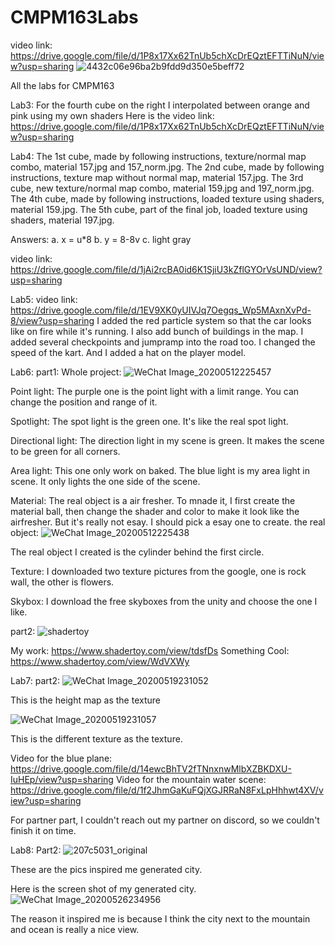 # CMPM163Labs
 video link: https://drive.google.com/file/d/1P8x17Xx62TnUb5chXcDrEQztEFTTiNuN/view?usp=sharing
 ![4432c06e96ba2b9fdd9d350e5beff72](https://user-images.githubusercontent.com/37235144/79304185-94d65700-7ea5-11ea-829c-17a3f8f33f5a.png)

 
 All the labs for CMPM163




Lab3:
For the fourth cube on the right I interpolated between orange and pink using my own shaders
Here is the video link: https://drive.google.com/file/d/1P8x17Xx62TnUb5chXcDrEQztEFTTiNuN/view?usp=sharing


Lab4:
The 1st cube, made by following instructions, texture/normal map combo, material 157.jpg and 157_norm.jpg.
The 2nd cube, made by following instructions, texture map without normal map, material 157.jpg.
The 3rd cube, new texture/normal map combo, material 159.jpg and 197_norm.jpg.
The 4th cube, made by following instructions, loaded texture using shaders, material 159.jpg.
The 5th cube, part of the final job, loaded texture using shaders, material 197.jpg.


Answers:
a. x = u*8
b. y = 8-8v
c. light gray



video link: https://drive.google.com/file/d/1jAi2rcBA0id6K1SjiU3kZflGYOrVsUND/view?usp=sharing



Lab5: 
video link: https://drive.google.com/file/d/1EV9XK0yUIVJq7Oegqs_Wp5MAxnXvPd-8/view?usp=sharing
I added the red particle system so that the car looks like on fire while it's running. I also add bunch of buildings in the map. 
I added several checkpoints and jumpramp into the road too. I changed the speed of the kart. And I added a hat on the player model. 



Lab6:
part1: 
Whole project:
![WeChat Image_20200512225457](https://user-images.githubusercontent.com/37235144/81779542-c2fd8580-94a9-11ea-95e5-61a944b3ccc9.png)


Point light: The purple one is the point light with a limit range. You can change the position and range of it. 

Spotlight: The spot light is the green one. It's like the real spot light. 

Directional light: The direction light in my scene is green. It makes the scene to be green for all corners. 

Area light: This one only work on baked. The blue light is my area light in scene. It only lights the one side of the scene. 


Material: The real object is a air fresher. To mnade it, I first create the material ball, then change the shader and color to make it look like the airfresher. But it's really not esay. I should pick a esay one to create. the real object: 
![WeChat Image_20200512225438](https://user-images.githubusercontent.com/37235144/81779342-600bee80-94a9-11ea-9fe9-6188156af3ce.jpg)

The real object I created is the cylinder behind the first circle. 

Texture: I downloaded two texture pictures from the google, one is rock wall, the other is flowers. 

Skybox: I download the free skyboxes from the unity and choose the one I like. 



part2: 
![shadertoy](https://user-images.githubusercontent.com/37235144/81772171-0223da80-949a-11ea-96fc-f84020f9310d.png)

My work: https://www.shadertoy.com/view/tdsfDs
Something Cool: https://www.shadertoy.com/view/WdVXWy






Lab7: 
part2:
![WeChat Image_20200519231052](https://user-images.githubusercontent.com/37235144/82411424-98ba4380-9a26-11ea-8f01-fe2bb2fcbb15.png)


This is the height map as the texture

![WeChat Image_20200519231057](https://user-images.githubusercontent.com/37235144/82411225-3c572400-9a26-11ea-9c32-dc60885adaa3.png)

This is the different texture as the texture. 


Video for the blue plane: https://drive.google.com/file/d/14ewcBhTV2fTNnxnwMlbXZBKDXU-IuHEp/view?usp=sharing
Video for the mountain water scene: https://drive.google.com/file/d/1f2JhmGaKuFQjXGJRRaN8FxLpHhhwt4XV/view?usp=sharing

For partner part, I couldn't reach out my partner on discord, so we couldn't finish it on time. 



Lab8: 
Part2: 
![207c5031_original](https://user-images.githubusercontent.com/37235144/82986766-4a1f2300-9fab-11ea-8ff0-cc68dcb84927.jpg)


These are the pics inspired me generated city. 


Here is the screen shot of my generated city. 
![WeChat Image_20200526234956](https://user-images.githubusercontent.com/37235144/82986970-a71ad900-9fab-11ea-9312-3f18804dac32.png)


The reason it inspired me is because I think the city next to the mountain and ocean is really a nice view. 

